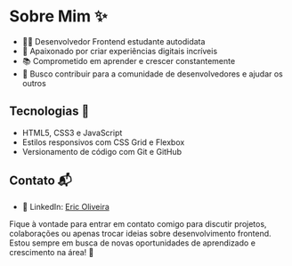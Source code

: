 # Sobre Mim ✨
- 👨‍💻 Desenvolvedor Frontend estudante autodidata
- 🌟 Apaixonado por criar experiências digitais incríveis
- 📚 Comprometido em aprender e crescer constantemente
- 🤝 Busco contribuir para a comunidade de desenvolvedores e ajudar os outros

## Tecnologias 🚀
- HTML5, CSS3 e JavaScript
- Estilos responsivos com CSS Grid e Flexbox
- Versionamento de código com Git e GitHub

## Contato 📬
- 💼 LinkedIn: [Eric Oliveira](https://www.linkedin.com/in/eric-de-oliveira-pereira/)

Fique à vontade para entrar em contato comigo para discutir projetos, colaborações ou apenas trocar ideias sobre desenvolvimento frontend. Estou sempre em busca de novas oportunidades de aprendizado e crescimento na área! 🌱

